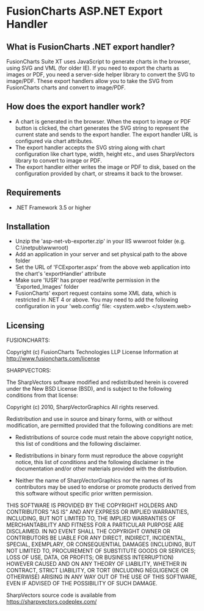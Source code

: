 FusionCharts ASP.NET Export Handler
=====================================

What is FusionCharts .NET export handler?
-----------------------------------------
FusionCharts Suite XT uses JavaScript to generate charts in the browser, using SVG and VML (for older IE). If you need 
to export the charts as images or PDF, you need a server-side helper library to convert the SVG to image/PDF. These 
export handlers allow you to take the SVG from FusionCharts charts and convert to image/PDF.

How does the export handler work?
---------------------------------
- A chart is generated in the browser. When the export to image or PDF button is clicked, the chart generates the SVG string 
   to represent the current state and sends to the export handler. The export handler URL is configured via chart attributes.
- The export handler accepts the SVG string along with chart configuration like chart type, width, height etc., and uses 
   SharpVectors library to convert to image or PDF.
- The export handler either writes the image or PDF to disk, based on the configuration provided by chart, or streams it 
   back to the browser.


Requirements
------------
- .NET Framework 3.5 or higher


Installation
------------
- Unzip the 'asp-net-vb-exporter.zip' in your IIS wwwroot folder (e.g. C:\inetpub\wwwroot)
- Add an application in your server and set physical path to the above folder
- Set the URL of 'FCExporter.aspx' from the above web application into the chart's 'exportHandler' attribute
- Make sure 'IUSR' has proper read/write permission in the 'Exported_Images' folder
- FusionCharts' export request contains some XML data, which is restricted in .NET 4 or above. You may need to add the following configuration in your 'web.config' file:
<system.web>
	<httpRuntime requestValidationMode="2.0"/>
</system.web>


Licensing
---------

FUSIONCHARTS:

Copyright (c) FusionCharts Technologies LLP
License Information at <http://www.fusioncharts.com/license>


SHARPVECTORS:

The SharpVectors software modified and redistributed herein is covered under the New BSD License (BSD),
and is subject to the following conditions from that license:

Copyright (c) 2010, SharpVectorGraphics
All rights reserved.

Redistribution and use in source and binary forms, with or without modification, are permitted provided that the 
following conditions are met:

* Redistributions of source code must retain the above copyright notice, this list of conditions and the 
following disclaimer.

* Redistributions in binary form must reproduce the above copyright notice, this list of conditions and the 
following disclaimer in the documentation and/or other materials provided with the distribution.

* Neither the name of SharpVectorGraphics nor the names of its contributors may be used to endorse or promote
 products derived from this software without specific prior written permission.

THIS SOFTWARE IS PROVIDED BY THE COPYRIGHT HOLDERS AND CONTRIBUTORS "AS IS" AND ANY EXPRESS OR IMPLIED WARRANTIES,
INCLUDING, BUT NOT LIMITED TO, THE IMPLIED WARRANTIES OF MERCHANTABILITY AND FITNESS FOR A PARTICULAR PURPOSE ARE
DISCLAIMED. IN NO EVENT SHALL THE COPYRIGHT OWNER OR CONTRIBUTORS BE LIABLE FOR ANY DIRECT, INDIRECT, INCIDENTAL,
SPECIAL, EXEMPLARY, OR CONSEQUENTIAL DAMAGES (INCLUDING, BUT NOT LIMITED TO, PROCUREMENT OF SUBSTITUTE GOODS OR 
SERVICES; LOSS OF USE, DATA, OR PROFITS; OR BUSINESS INTERRUPTION) HOWEVER CAUSED AND ON ANY THEORY OF LIABILITY, 
WHETHER IN CONTRACT, STRICT LIABILITY, OR TORT (INCLUDING NEGLIGENCE OR OTHERWISE) ARISING IN ANY WAY OUT OF THE 
USE OF THIS SOFTWARE, EVEN IF ADVISED OF THE POSSIBILITY OF SUCH DAMAGE.

SharpVectors source code is available from https://sharpvectors.codeplex.com/